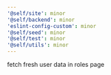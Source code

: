 ```yaml
---
'@self/site': minor
'@self/backend': minor
'eslint-config-custom': minor
'@self/seed': minor
'@self/test': minor
'@self/utils': minor
---
```


fetch fresh user data in roles page
